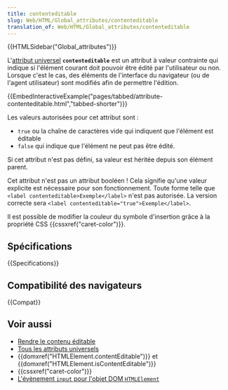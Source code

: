 ```yaml
---
title: contenteditable
slug: Web/HTML/Global_attributes/contenteditable
translation_of: Web/HTML/Global_attributes/contenteditable
---
```


{{HTMLSidebar("Global_attributes")}}

L'[attribut universel](/fr/docs/Web/HTML/Attributs_universels) **`contenteditable`** est un attribut à valeur contrainte qui indique si l'élément courant doit pouvoir être édité par l'utilisateur ou non. Lorsque c'est le cas, des éléments de l'interface du navigateur (ou de l'agent utilisateur) sont modifiés afin de permettre l'édition.

{{EmbedInteractiveExample("pages/tabbed/attribute-contenteditable.html","tabbed-shorter")}}

Les valeurs autorisées pour cet attribut sont :

- `true` ou la chaîne de caractères vide qui indiquent que l'élément est éditable
- `false` qui indique que l'élément ne peut pas être édité.

Si cet attribut n'est pas défini, sa valeur est héritée depuis son élément parent.

Cet attribut n'est pas un attribut booléen ! Cela signifie qu'une valeur explicite est nécessaire pour son fonctionnement. Toute forme telle que `<label contenteditable>Exemple</label>` n'est pas autorisée. La version correcte sera `<label contenteditable="true">Exemple</label>`.

Il est possible de modifier la couleur du symbole d'insertion grâce à la propriété CSS {{cssxref("caret-color")}}.

## Spécifications

{{Specifications}}

## Compatibilité des navigateurs

{{Compat}}

## Voir aussi

- [Rendre le contenu éditable](/fr/docs/Web/HTML/Contenu_editable)
- [Tous les attributs universels](/fr/docs/Web/HTML/Attributs_universels)
- {{domxref("HTMLElement.contentEditable")}} et {{domxref("HTMLElement.isContentEditable")}}
- {{cssxref("caret-color")}}
- [L'évènement `input` pour l'objet DOM `HTMLElement`](/fr/docs/Web/API/HTMLElement/input_event)
